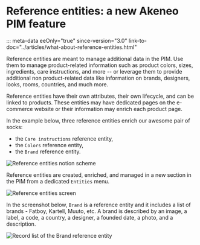 # Reference entities: a new Akeneo PIM feature
::: meta-data eeOnly="true" since-version="3.0" link-to-doc="../articles/what-about-reference-entities.html"

Reference entities are meant to manage additional data in the PIM. Use them to manage product-related information such as product colors, sizes, ingredients, care instructions, and more -- or leverage them to provide additional non product-related data like information on brands, designers, looks, rooms, countries, and much more.
 
Reference entities have their own attributes, their own lifecycle, and can be linked to products. These entities may have dedicated pages on the e-commerce website or their information may enrich each product page.

In the example below, three reference entities enrich our awesome pair of socks:
- the `Care instructions` reference entity,
- the `Colors` reference entity,
- the `Brand` reference entity.

![Reference entities notion scheme](../img/what-about-reference-entities.png)

Reference entities are created, enriched, and managed in a new section in the PIM from a dedicated `Entities` menu.

![Reference entities screen](../img/ref_entities_list.png)

In the screenshot below, `Brand` is a reference entity and it includes a list of brands - Fatboy, Kartell, Muuto, etc. A brand is described by an image, a label, a code, a country, a designer, a founded date, a photo, and a description. 

![Record list of the `Brand` reference entity](../img/ref_entities_record_list.png)
